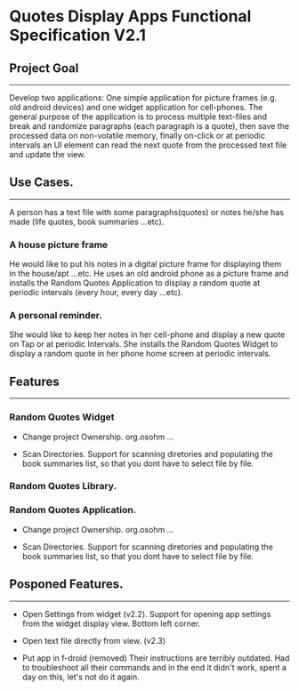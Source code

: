 Quotes Display Apps Functional Specification V2.1
=================================================

## Project Goal
---

Develop two applications: One simple application for picture frames (e.g. 
old android devices) and one widget application for cell-phones. The 
general purpose of the application is to process multiple text-files and 
break and randomize paragraphs (each paragraph is a quote), then save the 
processed data on non-volatile memory, finally on-click or at periodic 
intervals an UI element can read the next quote from the processed text 
file and update the view.

## Use Cases.
---

A person has a text file with some paragraphs(quotes) or notes he/she has 
made (life quotes, book summaries ...etc).

### A house picture frame

He would like to put his notes in a digital picture frame for displaying 
them in the house/apt ...etc. He uses an old android phone as a picture 
frame and installs the Random Quotes Application to display a random quote 
at periodic intervals (every hour, every day ...etc).

### A personal reminder.

She would like to keep her notes in her cell-phone and display a new quote 
on Tap or at periodic Intervals. She installs the Random Quotes Widget to 
display a random quote in her phone home screen at periodic intervals. 


## Features
---

### Random Quotes Widget

* Change project Ownership.
    org.osohm ...

* Scan Directories.
    Support for scanning diretories and populating the book summaries list, 
    so that you dont have to select file by file.

### Random Quotes Library.


### Random Quotes Application.

* Change project Ownership.
    org.osohm ...

* Scan Directories.
    Support for scanning diretories and populating the book summaries list, 
    so that you dont have to select file by file.

## Posponed Features.
---

* Open Settings from widget (v2.2). 
    Support for opening app settings from the widget display view. 
    Bottom left corner.

* Open text file directly from view. (v2.3)
 
* Put app in f-droid (removed)
    Their instructions are terribly outdated. Had to troubleshoot 
    all their commands and in the end it didn't work, spent a day 
    on this, let's not do it again.
    
